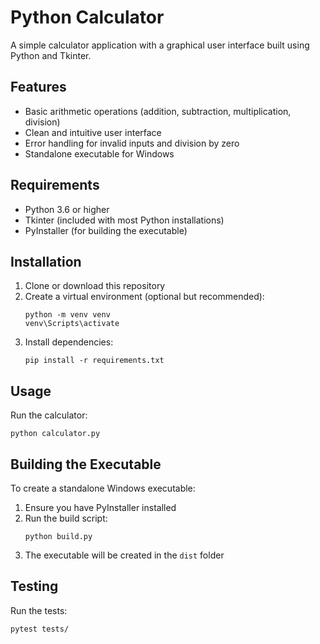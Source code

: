 # Python Calculator

A simple calculator application with a graphical user interface built using Python and Tkinter.

## Features

- Basic arithmetic operations (addition, subtraction, multiplication, division)
- Clean and intuitive user interface
- Error handling for invalid inputs and division by zero
- Standalone executable for Windows

## Requirements

- Python 3.6 or higher
- Tkinter (included with most Python installations)
- PyInstaller (for building the executable)

## Installation

1. Clone or download this repository
2. Create a virtual environment (optional but recommended):
   ```
   python -m venv venv
   venv\Scripts\activate
   ```
3. Install dependencies:
   ```
   pip install -r requirements.txt
   ```

## Usage

Run the calculator:

```
python calculator.py
```

## Building the Executable

To create a standalone Windows executable:

1. Ensure you have PyInstaller installed
2. Run the build script:
   ```
   python build.py
   ```
3. The executable will be created in the `dist` folder

## Testing

Run the tests:

```
pytest tests/
```
